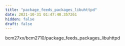 ```yaml
---
title: "package_feeds_packages_libuhttpd"
date: 2021-10-31 01:47:40.357261
hidden: false
draft: false
---
```


bcm27xx/bcm2710/package_feeds_packages_libuhttpd

